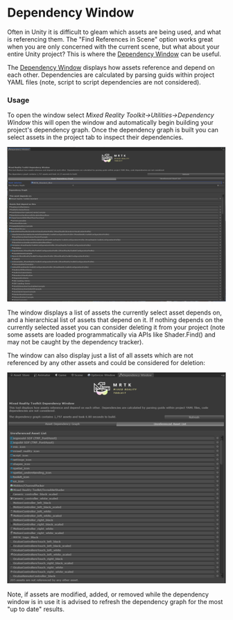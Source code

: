 
# Dependency Window

Often in Unity it is difficult to gleam which assets are being used, and what is referencing them. The "Find References in Scene" option works great when you are only concerned with the current scene, but what about your entire Unity project? This is where the [Dependency Window](/Assets/MixedRealityToolkit.Tools/DependencyWindow) can be useful.

The [Dependency Window](/Assets/MixedRealityToolkit.Tools/DependencyWindow) displays how assets reference and depend on each other. Dependencies are calculated by parsing guids within project YAML files (note, script to script dependencies are not considered).


### Usage

To open the window select *Mixed Reality Toolkit->Utilities->Dependency Window* this will open the window and automatically begin building your project's dependency graph. Once the dependency graph is built you can select assets in the project tab to inspect their dependencies.

![](../../Documentation/Images/DependencyWindow/MRTK_Dependency_Window.png)

The window displays a list of assets the currently select asset depends on, and a hierarchical list of assets that depend on it. If nothing depends on the currently selected asset you can consider deleting it from your project (note some assets are loaded programmatically via APIs like Shader.Find() and may not be caught by the dependency tracker).

The window can also display just a list of all assets which are not referenced by any other assets and could be considered for deletion:

![](../../Documentation/Images/DependencyWindow/MRTK_Dependency_Window_Unreferenced.png)

Note, if assets are modified, added, or removed while the dependency window is in use it is advised to refresh the dependency graph for the most "up to date" results.